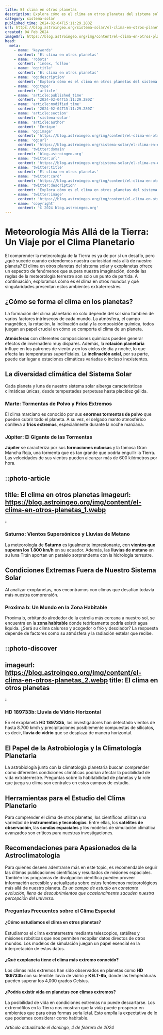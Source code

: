 ```yaml
---
title: El clima en otros planetas
description: Explora cómo es el clima en otros planetas del sistema solar. Aprende de sus extraordinarias condiciones atmosféricas y más.
category: sistema-solar
published_time: 2024-02-04T15:11:29.280Z
url: https://blog.astroingeo.org/sistema-solar/el-clima-en-otros-planetas
created: 04 Feb 2024
imageUrl: https://blog.astroingeo.org/img/content/el-clima-en-otros-planetas_1.webp
head:
  meta:
    - name: 'keywords'
      content: 'El clima en otros planetas'
    - name: 'robots'
      content: 'index, follow'
    - name: 'og:title'
      content: 'El clima en otros planetas'
    - name: 'og:description'
      content: 'Explora cómo es el clima en otros planetas del sistema solar. Aprende de sus extraordinarias condiciones atmosféricas y más.'
    - name: 'og:type'
      content: 'article'
    - name: 'article:published_time'
      content: '2024-02-04T15:11:29.280Z'
    - name: 'article:modified_time'
      content: '2024-02-04T15:11:29.280Z'
    - name: 'article:section'
      content: 'sistema-solar'
    - name: 'article:author'
      content: 'Enrique'
    - name: 'og:image'
      content: 'https://blog.astroingeo.org/img/content/el-clima-en-otros-planetas_1.webp'
    - name: 'og:url'
      content: 'https://blog.astroingeo.org/sistema-solar/el-clima-en-otros-planetas'
    - name: 'twitter:domain'
      content: 'blog.astroingeo.org'
    - name: 'twitter:url'
      content: 'https://blog.astroingeo.org/sistema-solar/el-clima-en-otros-planetas'
    - name: 'twitter:title'
      content: 'El clima en otros planetas'
    - name: 'twitter:card'
      content: 'https://blog.astroingeo.org/img/content/el-clima-en-otros-planetas_1.webp'
    - name: 'twitter:description'
      content: 'Explora cómo es el clima en otros planetas del sistema solar. Aprende de sus extraordinarias condiciones atmosféricas y más.'
    - name: 'twitter:image'
      content: 'https://blog.astroingeo.org/img/content/el-clima-en-otros-planetas_1.webp'
    - name: 'copyright'
      content: '© 2024 blog.astroingeo.org'
---
```

# Meteorología Más Allá de la Tierra: Un Viaje por el Clima Planetario

El comprender la meteorología de la Tierra es ya de por sí un desafío, pero ¿qué sucede cuando extendemos nuestra curiosidad más allá de nuestro planeta? El clima en otros planetas del sistema solar y exoplanetas ofrece un espectro de fenómenos que supera nuestra imaginación, donde las reglas de la meteorología terrestre son solo un punto de partida. A continuación, exploramos cómo es el clima en otros mundos y qué singularidades presentan estos ambientes extraterrestres.

## ¿Cómo se forma el clima en los planetas?

La formación del clima planetario no solo depende del sol sino también de varios factores intrínsecos de cada mundo. La atmósfera, el campo magnético, la rotación, la inclinación axial y la composición química, todos juegan un papel crucial en cómo se comporta el clima de un planeta.

**Atmósferas** con diferentes composiciones químicas pueden generar efectos de invernadero muy dispares. Además, la **rotación planetaria** influye en los patrones de viento y en los ciclos de día y noche, lo que afecta las temperaturas superficiales. La **inclinación axial**, por su parte, puede dar lugar a estaciones climáticas variadas o incluso inexistentes.

## La diversidad climática del Sistema Solar

Cada planeta y luna de nuestro sistema solar alberga características climáticas únicas, desde tempestades perpetuas hasta placidez gélida.
  
### Marte: Tormentas de Polvo y Fríos Extremos

El clima marciano es conocido por sus **enormes tormentas de polvo** que pueden cubrir todo el planeta. A su vez, el delgado manto atmosférico conlleva a **fríos extremos**, especialmente durante la noche marciana.

### Júpiter: El Gigante de las Tormentas

**Júpiter** se caracteriza por sus **formaciones nubosas** y la famosa Gran Mancha Roja, una tormenta que es tan grande que podría engullir la Tierra. Las velocidades de sus vientos pueden alcanzar más de 600 kilómetros por hora.


::photo-article
---
title: El clima en otros planetas
imageurl: https://blog.astroingeo.org/img/content/el-clima-en-otros-planetas_1.webp
---
::

  
### Saturno: Vientos Supersónicos y Lluvias de Metano

La meteorología de **Saturno** es igualmente impresionante, con **vientos que superan los 1.800 km/h** en su ecuador. Además, las **lluvias de metano** en su luna Titán aportan un paralelo sorprendente con la hidrología terrestre.

## Condiciones Extremas Fuera de Nuestro Sistema Solar

Al analizar exoplanetas, nos encontramos con climas que desafían todavía más nuestra comprensión.

### Proxima b: Un Mundo en la Zona Habitable

Proxima b, orbitando alrededor de la estrella más cercana a nuestro sol, se encuentra en la **zona habitable** donde teóricamente podría existir agua líquida. ¿Será su clima caluroso y acogedor o frío y desolador? La respuesta depende de factores como su atmósfera y la radiación estelar que recibe.


::photo-discover
---
imageurl: https://blog.astroingeo.org/img/content/el-clima-en-otros-planetas_2.webp
title: El clima en otros planetas
---
::

  
### HD 189733b: Lluvia de Vidrio Horizontal

En el exoplaneta **HD 189733b**, los investigadores han detectado vientos de hasta 8.700 km/h y precipitaciones posiblemente compuestas de silicatos, es decir, **lluvia de vidrio** que se desplaza de manera horizontal.

## El Papel de la Astrobiología y la Climatología Planetaria

La astrobiología junto con la climatología planetaria buscan comprender cómo diferentes condiciones climáticas podrían afectar la posibilidad de vida extraterrestre. Preguntas sobre la habitabilidad de planetas y la role que juega su clima son centrales en estos campos de estudio.

## Herramientas para el Estudio del Clima Planetario

Para comprender el clima de otros planetas, los científicos utilizan una variedad de **instrumentos y tecnologías**. Entre ellas, los **satélites de observación**, las **sondas espaciales** y los modelos de simulación climática avanzados son críticos para nuestras investigaciones.

## Recomendaciones para Apasionados de la Astroclimatología

Para quienes deseen adentrarse más en este topic, es recomendable seguir las últimas publicaciones científicas y resultados de misiones espaciales. También los programas de divulgación científica pueden proveer información accesible y actualizada sobre estos fenómenos meteorológicos más allá de nuestro planeta. _Es un campo de estudio en constante evolución, lleno de descubrimientos que ocasionalmente sacuden nuestra percepción del universo._ 

### Preguntas Frecuentes sobre el Clima Espacial

#### ¿Cómo estudiamos el clima en otros planetas?
Estudiamos el clima extraterrestre mediante telescopios, satélites y misiones robóticas que nos permiten recopilar datos directos de otros mundos. Los modelos de simulación juegan un papel esencial en la interpretación de estos datos.

#### ¿Qué exoplaneta tiene el clima más extremo conocido?
Los climas más extremos han sido observados en planetas como **HD 189733b** con su temible lluvia de vidrio y **KELT-9b**, donde las temperaturas pueden superar los 4,000 grados Celsius.

#### ¿Podría existir vida en planetas con climas extremos?
La posibilidad de vida en condiciones extremas no puede descartarse. Los extremófilos en la Tierra nos mostran que la vida puede prosperar en ambientes que para otras formas sería letal. Esto amplía la expectativa de lo que podemos considerar como habitable.

_Artículo actualizado el domingo, 4 de febrero de 2024_